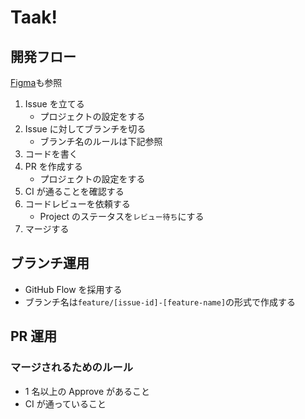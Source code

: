 # Taak!

## 開発フロー

[Figma](https://www.figma.com/board/ecICLBaXowdk7WI72liM6Q/Home-space?node-id=3-6531&t=7JgjMehghL4n5deg-1)も参照

1. Issue を立てる
   - プロジェクトの設定をする
2. Issue に対してブランチを切る
   - ブランチ名のルールは下記参照
3. コードを書く
4. PR を作成する
   - プロジェクトの設定をする
5. CI が通ることを確認する
6. コードレビューを依頼する
   - Project のステータスを`レビュー待ち`にする
7. マージする

## ブランチ運用

- GitHub Flow を採用する
- ブランチ名は`feature/[issue-id]-[feature-name]`の形式で作成する

## PR 運用

### マージされるためのルール

- 1 名以上の Approve があること
- CI が通っていること
